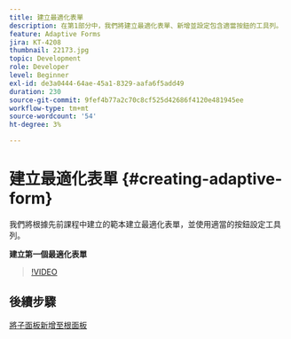 ```yaml
---
title: 建立最適化表單
description: 在第1部分中，我們將建立最適化表單、新增並設定包含適當按鈕的工具列。
feature: Adaptive Forms
jira: KT-4208
thumbnail: 22173.jpg
topic: Development
role: Developer
level: Beginner
exl-id: de3a0444-64ae-45a1-8329-aafa6f5add49
duration: 230
source-git-commit: 9fef4b77a2c70c8cf525d42686f4120e481945ee
workflow-type: tm+mt
source-wordcount: '54'
ht-degree: 3%

---
```


# 建立最適化表單 {#creating-adaptive-form}

我們將根據先前課程中建立的範本建立最適化表單，並使用適當的按鈕設定工具列。

**建立第一個最適化表單**

>[!VIDEO](https://video.tv.adobe.com/v/22173?quality=12&learn=on)

## 後續步驟

[將子面板新增至根面板](./configuring-root-panel-and-adding-child-panels.md)
